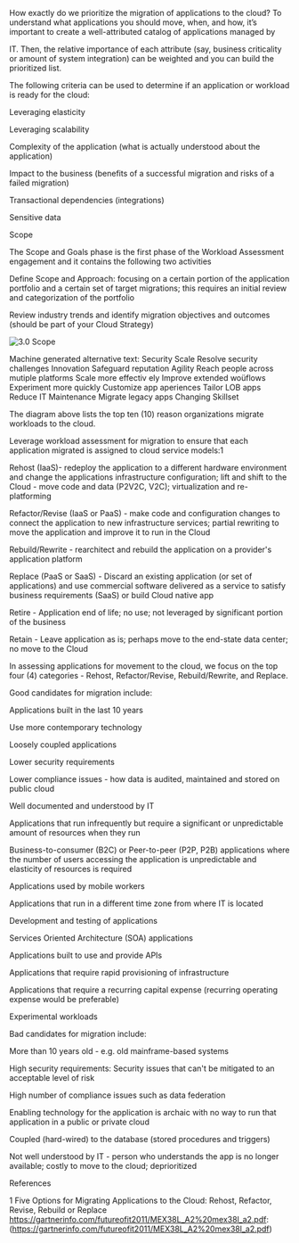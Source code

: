 How exactly do we prioritize the migration of applications to the cloud? To understand what applications you should move, when, and how, it’s important to create a well-attributed catalog of applications managed by 

IT. Then, the relative importance of each attribute (say, business criticality or amount of system integration) can be weighted and you can build the prioritized list. 

 

The following criteria can be used to determine if an application or workload is ready for the cloud: 

 

Leveraging elasticity 

Leveraging scalability 

Complexity of the application (what is actually understood about the application) 

Impact to the business (benefits of a successful migration and risks of a failed migration) 

Transactional dependencies (integrations) 

Sensitive data 

 

Scope 

The Scope and Goals phase is the first phase of the Workload Assessment engagement and it contains the following two activities 

 

Define Scope and Approach: focusing on a certain portion of the application portfolio and a certain set of target migrations; this requires an initial review and categorization of the portfolio 

Review industry trends and identify migration objectives and outcomes (should be part of your Cloud Strategy) 

![3.0 Scope](https://github.com/alvarovitta/Workload/blob/master/images/3.0%20Scope.emf)

Machine generated alternative text:
Security 
Scale 
Resolve 
security 
challenges 
Innovation 
Safeguard 
reputation 
Agility 
Reach people 
across mutiple 
platforms 
Scale more 
effectiv ely 
Improve 
extended 
woüflows 
Experiment 
more quickly 
Customize app 
aperiences 
Tailor LOB 
apps 
Reduce IT 
Maintenance 
Migrate 
legacy apps 
Changing 
Skillset 
 

The diagram above lists the top ten (10) reason organizations migrate workloads to the cloud. 

 

Leverage workload assessment for migration to ensure that each application migrated is assigned to cloud service models:1  

 

Rehost (IaaS)- redeploy the application to a different hardware environment and change the applications infrastructure configuration; lift and shift to the Cloud - move code and data (P2V2C, V2C); virtualization and re-platforming 

Refactor/Revise (IaaS or PaaS) - make code and configuration changes to connect the application to new infrastructure services; partial rewriting to move the application and improve it to run in the Cloud 

Rebuild/Rewrite - rearchitect and rebuild the application on a provider's application platform 

Replace (PaaS or SaaS) - Discard an existing application (or set of applications) and use commercial software delivered as a service to satisfy business requirements (SaaS) or build Cloud native app 

Retire - Application end of life; no use; not leveraged by significant portion of the business 

Retain - Leave application as is; perhaps move to the end-state data center; no move to the Cloud 

 

In assessing applications for movement to the cloud, we focus on the top four (4) categories - Rehost, Refactor/Revise, Rebuild/Rewrite, and Replace. 

 

Good candidates for migration include: 

 

Applications built in the last 10 years 

Use more contemporary technology 

Loosely coupled applications 

Lower security requirements 

Lower compliance issues - how data is audited, maintained and stored on public cloud 

Well documented and understood by IT 

Applications that run infrequently but require a significant or unpredictable amount of resources when they run 

Business-to-consumer (B2C) or Peer-to-peer (P2P, P2B) applications where the number of users accessing the application is unpredictable and elasticity of resources is required 

Applications used by mobile workers 

Applications that run in a different time zone from where IT is located 

Development and testing of applications 

Services Oriented Architecture (SOA) applications 

Applications built to use and provide APIs 

Applications that require rapid provisioning of infrastructure 

Applications that require a recurring capital expense (recurring operating expense would be preferable) 

Experimental workloads 

 

Bad candidates for migration include: 

 

More than 10 years old - e.g. old mainframe-based systems 

High security requirements: Security issues that can't be mitigated to an acceptable level of risk 

High number of compliance issues such as data federation 

Enabling technology for the application is archaic with no way to run that application in a public or private cloud 

Coupled (hard-wired) to the database (stored procedures and triggers) 

Not well understood by IT - person who understands the app is no longer available; costly to move to the cloud; deprioritized 

 

References 

1 Five Options for Migrating Applications to the Cloud: Rehost, Refactor, Revise, Rebuild or Replace https://gartnerinfo.com/futureofit2011/MEX38L_A2%20mex38l_a2.pdf: 
(https://gartnerinfo.com/futureofit2011/MEX38L_A2%20mex38l_a2.pdf)
